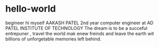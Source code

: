 # hello-world
begineer
hi myself AAKASH PATEL
2nd year computer engineer at AD PATEL INSTITUTE OF TECHNOLOGY
The dream is to be a succeful entrepuner , travel the world mak enew freinds and leave the earth wit billions of unforgetable memories left behind.


